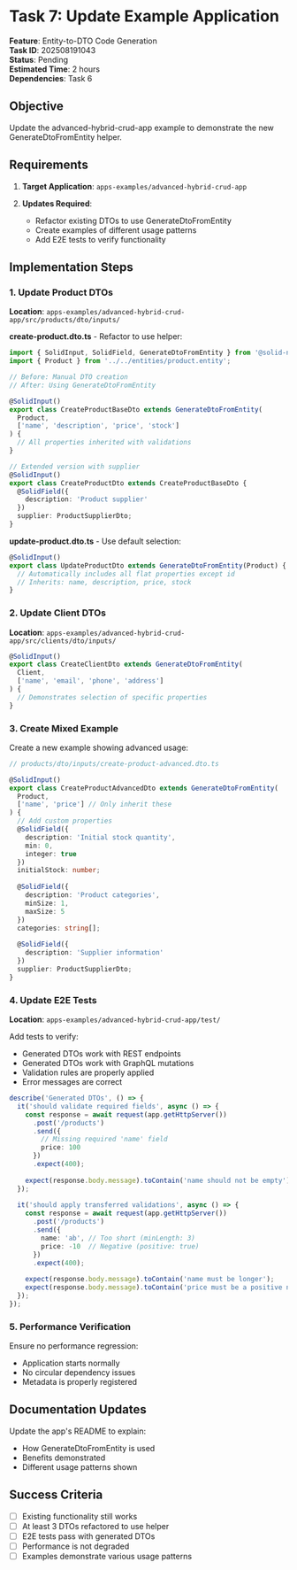 # Task 7: Update Example Application

**Feature**: Entity-to-DTO Code Generation  
**Task ID**: 202508191043  
**Status**: Pending  
**Estimated Time**: 2 hours  
**Dependencies**: Task 6  

## Objective

Update the advanced-hybrid-crud-app example to demonstrate the new GenerateDtoFromEntity helper.

## Requirements

1. **Target Application**: `apps-examples/advanced-hybrid-crud-app`

2. **Updates Required**:
   - Refactor existing DTOs to use GenerateDtoFromEntity
   - Create examples of different usage patterns
   - Add E2E tests to verify functionality

## Implementation Steps

### 1. Update Product DTOs

**Location**: `apps-examples/advanced-hybrid-crud-app/src/products/dto/inputs/`

**create-product.dto.ts** - Refactor to use helper:
```typescript
import { SolidInput, SolidField, GenerateDtoFromEntity } from '@solid-nestjs/common';
import { Product } from '../../entities/product.entity';

// Before: Manual DTO creation
// After: Using GenerateDtoFromEntity

@SolidInput()
export class CreateProductBaseDto extends GenerateDtoFromEntity(
  Product, 
  ['name', 'description', 'price', 'stock']
) {
  // All properties inherited with validations
}

// Extended version with supplier
@SolidInput()
export class CreateProductDto extends CreateProductBaseDto {
  @SolidField({
    description: 'Product supplier'
  })
  supplier: ProductSupplierDto;
}
```

**update-product.dto.ts** - Use default selection:
```typescript
@SolidInput()
export class UpdateProductDto extends GenerateDtoFromEntity(Product) {
  // Automatically includes all flat properties except id
  // Inherits: name, description, price, stock
}
```

### 2. Update Client DTOs

**Location**: `apps-examples/advanced-hybrid-crud-app/src/clients/dto/inputs/`

```typescript
@SolidInput()
export class CreateClientDto extends GenerateDtoFromEntity(
  Client,
  ['name', 'email', 'phone', 'address']
) {
  // Demonstrates selection of specific properties
}
```

### 3. Create Mixed Example

Create a new example showing advanced usage:

```typescript
// products/dto/inputs/create-product-advanced.dto.ts

@SolidInput()
export class CreateProductAdvancedDto extends GenerateDtoFromEntity(
  Product,
  ['name', 'price'] // Only inherit these
) {
  // Add custom properties
  @SolidField({
    description: 'Initial stock quantity',
    min: 0,
    integer: true
  })
  initialStock: number;
  
  @SolidField({
    description: 'Product categories',
    minSize: 1,
    maxSize: 5
  })
  categories: string[];
  
  @SolidField({
    description: 'Supplier information'
  })
  supplier: ProductSupplierDto;
}
```

### 4. Update E2E Tests

**Location**: `apps-examples/advanced-hybrid-crud-app/test/`

Add tests to verify:
- Generated DTOs work with REST endpoints
- Generated DTOs work with GraphQL mutations
- Validation rules are properly applied
- Error messages are correct

```typescript
describe('Generated DTOs', () => {
  it('should validate required fields', async () => {
    const response = await request(app.getHttpServer())
      .post('/products')
      .send({
        // Missing required 'name' field
        price: 100
      })
      .expect(400);
    
    expect(response.body.message).toContain('name should not be empty');
  });
  
  it('should apply transferred validations', async () => {
    const response = await request(app.getHttpServer())
      .post('/products')
      .send({
        name: 'ab', // Too short (minLength: 3)
        price: -10  // Negative (positive: true)
      })
      .expect(400);
    
    expect(response.body.message).toContain('name must be longer');
    expect(response.body.message).toContain('price must be a positive number');
  });
});
```

### 5. Performance Verification

Ensure no performance regression:
- Application starts normally
- No circular dependency issues
- Metadata is properly registered

## Documentation Updates

Update the app's README to explain:
- How GenerateDtoFromEntity is used
- Benefits demonstrated
- Different usage patterns shown

## Success Criteria

- [ ] Existing functionality still works
- [ ] At least 3 DTOs refactored to use helper
- [ ] E2E tests pass with generated DTOs
- [ ] Performance is not degraded
- [ ] Examples demonstrate various usage patterns